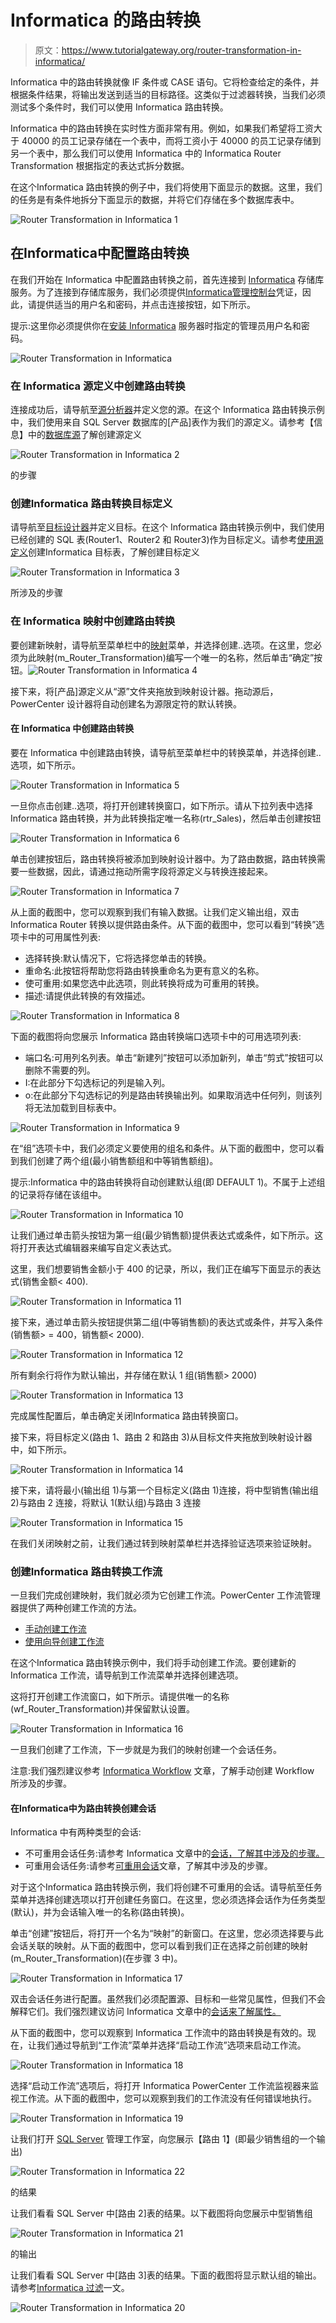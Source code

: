 # Informatica 的路由转换

> 原文：<https://www.tutorialgateway.org/router-transformation-in-informatica/>

Informatica 中的路由转换就像 IF 条件或 CASE 语句。它将检查给定的条件，并根据条件结果，将输出发送到适当的目标路径。这类似于过滤器转换，当我们必须测试多个条件时，我们可以使用 Informatica 路由转换。

Informatica 中的路由转换在实时性方面非常有用。例如，如果我们希望将工资大于 40000 的员工记录存储在一个表中，而将工资小于 40000 的员工记录存储到另一个表中，那么我们可以使用 Informatica 中的 Informatica Router Transformation 根据指定的表达式拆分数据。

在这个Informatica 路由转换的例子中，我们将使用下面显示的数据。这里，我们的任务是有条件地拆分下面显示的数据，并将它们存储在多个数据库表中。

![Router Transformation in Informatica 1](img/7e1a49838b3688c1f705d74bbf81a201.png)

## 在Informatica中配置路由转换

在我们开始在 Informatica 中配置路由转换之前，首先连接到 [Informatica](https://www.tutorialgateway.org/informatica/) 存储库服务。为了连接到存储库服务，我们必须提供[Informatica管理控制台](https://www.tutorialgateway.org/informatica-admin-console/)凭证，因此，请提供适当的用户名和密码，并点击连接按钮，如下所示。

提示:这里你必须提供你在[安装 Informatica](https://www.tutorialgateway.org/how-to-install-informatica/) 服务器时指定的管理员用户名和密码。

![Router Transformation in Informatica](img/94f8d80d63361b2bfd960a0a92f0d45f.png)

### 在 Informatica 源定义中创建路由转换

连接成功后，请导航至[源分析器](https://www.tutorialgateway.org/informatica-source-analyzer/)并定义您的源。在这个 Informatica 路由转换示例中，我们使用来自 SQL Server 数据库的[产品]表作为我们的源定义。请参考【信息】中的[数据库源](https://www.tutorialgateway.org/database-source-in-informatica/)了解创建源定义

![Router Transformation in Informatica 2](img/21f7567d816e13f69307169fe4476baa.png)

的步骤

### 创建Informatica 路由转换目标定义

请导航至[目标设计器](https://www.tutorialgateway.org/target-designer-in-informatica/)并定义目标。在这个 Informatica 路由转换示例中，我们使用已经创建的 SQL 表(Router1、Router2 和 Router3)作为目标定义。请参考[使用源定义](https://www.tutorialgateway.org/create-informatica-target-table-using-source-definition/)创建Informatica 目标表，了解创建目标定义

![Router Transformation in Informatica 3](img/179d9e4d6325d86a757e9500ac8825bf.png)

所涉及的步骤

### 在 Informatica 映射中创建路由转换

要创建新映射，请导航至菜单栏中的[映射](https://www.tutorialgateway.org/informatica-mapping/)菜单，并选择创建..选项。在这里，您必须为此映射(m_Router_Transformation)编写一个唯一的名称，然后单击“确定”按钮。![Router Transformation in Informatica 4](img/43c8527dd772945bde86e606d123954e.png)

接下来，将[产品]源定义从“源”文件夹拖放到映射设计器。拖动源后，PowerCenter 设计器将自动创建名为源限定符的默认转换。

#### 在 Informatica 中创建路由转换

要在 Informatica 中创建路由转换，请导航至菜单栏中的转换菜单，并选择创建..选项，如下所示。

![Router Transformation in Informatica 5](img/0626c4266b99f3e756b9392a8b36e37a.png)

一旦你点击创建..选项，将打开创建转换窗口，如下所示。请从下拉列表中选择 Informatica 路由转换，并为此转换指定唯一名称(rtr_Sales)，然后单击创建按钮

![Router Transformation in Informatica 6](img/9b9c6812e0ea4fafae3efc17d74d6c40.png)

单击创建按钮后，路由转换将被添加到映射设计器中。为了路由数据，路由转换需要一些数据，因此，请通过拖动所需字段将源定义与转换连接起来。

![Router Transformation in Informatica 7](img/d05af320764dec7db009b7eb452ac521.png)

从上面的截图中，您可以观察到我们有输入数据。让我们定义输出组，双击 Informatica Router 转换以提供路由条件。从下面的截图中，您可以看到“转换”选项卡中的可用属性列表:

*   选择转换:默认情况下，它将选择您单击的转换。
*   重命名:此按钮将帮助您将路由转换重命名为更有意义的名称。
*   使可重用:如果您选中此选项，则此转换将成为可重用的转换。
*   描述:请提供此转换的有效描述。

![Router Transformation in Informatica 8](img/3522f8933388396d49ed2108dcc240f5.png)

下面的截图将向您展示 Informatica 路由转换端口选项卡中的可用选项列表:

*   端口名:可用列名列表。单击“新建列”按钮可以添加新列，单击“剪式”按钮可以删除不需要的列。
*   I:在此部分下勾选标记的列是输入列。
*   o:在此部分下勾选标记的列是路由转换输出列。如果取消选中任何列，则该列将无法加载到目标表中。

![Router Transformation in Informatica 9](img/47b867cc575827bd172be9d70489dca4.png)

在“组”选项卡中，我们必须定义要使用的组名和条件。从下面的截图中，您可以看到我们创建了两个组(最小销售额组和中等销售额组)。

提示:Informatica 中的路由转换将自动创建默认组(即 DEFAULT 1)。不属于上述组的记录将存储在该组中。

![Router Transformation in Informatica 10](img/862b2a96b5a16977272409a2128d6f82.png)

让我们通过单击箭头按钮为第一组(最少销售额)提供表达式或条件，如下所示。这将打开表达式编辑器来编写自定义表达式。

这里，我们想要销售金额小于 400 的记录，所以，我们正在编写下面显示的表达式(销售金额< 400).

![Router Transformation in Informatica 11](img/575b14b1917f5fcc6b4f62119171343a.png)

接下来，通过单击箭头按钮提供第二组(中等销售额)的表达式或条件，并写入条件(销售额> = 400，销售额< 2000).

![Router Transformation in Informatica 12](img/63f11e7b66d4e5608eb7d01ea10fdd79.png)

所有剩余行将作为默认输出，并存储在默认 1 组(销售额> 2000)

![Router Transformation in Informatica 13](img/f6b4043866b9bb4f21e6b65b9912b519.png)

完成属性配置后，单击确定关闭Informatica 路由转换窗口。

接下来，将目标定义(路由 1、路由 2 和路由 3)从目标文件夹拖放到映射设计器中，如下所示。

![Router Transformation in Informatica 14](img/ec283950a6a08a45939d71affe06b07d.png)

接下来，请将最小(输出组 1)与第一个目标定义(路由 1)连接，将中型销售(输出组 2)与路由 2 连接，将默认 1(默认组)与路由 3 连接

![Router Transformation in Informatica 15](img/ed2027f19522de80ad38aac1d0d94c23.png)

在我们关闭映射之前，让我们通过转到映射菜单栏并选择验证选项来验证映射。

### 创建Informatica 路由转换工作流

一旦我们完成创建映射，我们就必须为它创建工作流。PowerCenter 工作流管理器提供了两种创建工作流的方法。

*   [手动创建工作流](https://www.tutorialgateway.org/informatica-workflow/)
*   [使用向导创建工作流](https://www.tutorialgateway.org/informatica-workflow-using-wizard/)

在这个Informatica 路由转换示例中，我们将手动创建工作流。要创建新的 Informatica 工作流，请导航到工作流菜单并选择创建选项。

这将打开创建工作流窗口，如下所示。请提供唯一的名称(wf_Router_Transformation)并保留默认设置。

![Router Transformation in Informatica 16](img/0a1932e9eb08fd5a85d6e3668fe48c46.png)

一旦我们创建了工作流，下一步就是为我们的映射创建一个会话任务。

注意:我们强烈建议参考 [Informatica Workflow](https://www.tutorialgateway.org/informatica-workflow/) 文章，了解手动创建 Workflow 所涉及的步骤。

#### 在Informatica中为路由转换创建会话

Informatica 中有两种类型的会话:

*   不可重用会话任务:请参考 Informatica 文章中的[会话，了解其中涉及的步骤。](https://www.tutorialgateway.org/session-in-informatica/)
*   可重用会话任务:请参考[可重用会话](https://www.tutorialgateway.org/reusable-session-in-informatica/)文章，了解其中涉及的步骤。

对于这个Informatica 路由转换示例，我们将创建不可重用的会话。请导航至任务菜单并选择创建选项以打开创建任务窗口。在这里，您必须选择会话作为任务类型(默认)，并为会话输入唯一的名称(路由转换)。

单击“创建”按钮后，将打开一个名为“映射”的新窗口。在这里，您必须选择要与此会话关联的映射。从下面的截图中，您可以看到我们正在选择之前创建的映射(m_Router_Transformation)(在步骤 3 中)。

![Router Transformation in Informatica 17](img/18660993572ea78812728e2bcfc6a01c.png)

双击会话任务进行配置。虽然我们必须配置源、目标和一些常见属性，但我们不会解释它们。我们强烈建议访问 Informatica 文章中的[会话来了解属性。](https://www.tutorialgateway.org/session-in-informatica/)

从下面的截图中，您可以观察到 Informatica 工作流中的路由转换是有效的。现在，让我们通过导航到“工作流”菜单并选择“启动工作流”选项来启动工作流。

![Router Transformation in Informatica 18](img/1ca2c958426fca8358d15c8c678f4f91.png)

选择“启动工作流”选项后，将打开 Informatica PowerCenter 工作流监视器来监视工作流。从下面的截图中，您可以观察到我们的工作流没有任何错误地执行。

![Router Transformation in Informatica 19](img/42f5e19f75e28a3ca56fc6eba282ef03.png)

让我们打开 [SQL Server](https://www.tutorialgateway.org/sql/) 管理工作室，向您展示【路由 1】(即最少销售组的一个输出)

![Router Transformation in Informatica 22](img/ef26ea75410a8aa0520bb22230edf72e.png)

的结果

让我们看看 SQL Server 中[路由 2]表的结果。以下截图将向您展示中型销售组

![Router Transformation in Informatica 21](img/12494c5b5297191c4926b2ba148dd076.png)

的输出

让我们看看 SQL Server 中[路由 3]表的结果。下面的截图将显示默认组的输出。请参考[Informatica 过滤](https://www.tutorialgateway.org/filter-transformation-in-informatica/)一文。

![Router Transformation in Informatica 20](img/b8e1496ee8123f68d97f30df50303dc9.png)